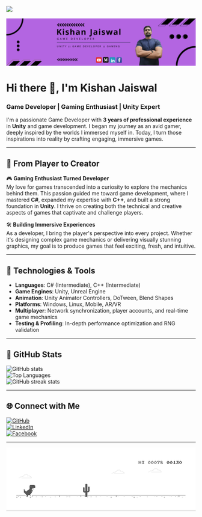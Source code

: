 ![](https://hit.yhype.me/github/profile?user_id=77713888)

<div align="center">
  <img src="workflow/Kishan Banner.png" alt="Banner" />
</div>

# Hi there 👋, I'm Kishan Jaiswal  
### Game Developer | Gaming Enthusiast | Unity Expert

I'm a passionate Game Developer with **3 years of professional experience** in **Unity** and game development. I began my journey as an avid gamer, deeply inspired by the worlds I immersed myself in. Today, I turn those inspirations into reality by crafting engaging, immersive games.

---

## 🚀 From Player to Creator

🎮 **Gaming Enthusiast Turned Developer**  
My love for games transcended into a curiosity to explore the mechanics behind them. This passion guided me toward game development, where I mastered **C#**, expanded my expertise with **C++**, and built a strong foundation in **Unity**. I thrive on creating both the technical and creative aspects of games that captivate and challenge players.

🛠 **Building Immersive Experiences**  
As a developer, I bring the player's perspective into every project. Whether it's designing complex game mechanics or delivering visually stunning graphics, my goal is to produce games that feel exciting, fresh, and intuitive.

---

## 🔧 **Technologies & Tools**

- **Languages**: C# (Intermediate), C++ (Intermediate)  
- **Game Engines**: Unity, Unreal Engine  
- **Animation**: Unity Animator Controllers, DoTween, Blend Shapes  
- **Platforms**: Windows, Linux, Mobile, AR/VR  
- **Multiplayer**: Network synchronization, player accounts, and real-time game mechanics  
- **Testing & Profiling**: In-depth performance optimization and RNG validation

---

## 🌟 GitHub Stats  
![GitHub stats](https://github-readme-stats.vercel.app/api?username=kishan831&show_icons=true&theme=dark)  
![Top Languages](https://github-readme-stats.vercel.app/api/top-langs/?username=kishan831&theme=dark)  
![GitHub streak stats](https://github-readme-streak-stats.herokuapp.com/?user=kishan831&theme=dark)  

---

## 🌐 Connect with Me

[<img src='https://cdn.jsdelivr.net/npm/simple-icons@3.0.1/icons/github.svg' alt='GitHub' height='40'>](https://github.com/kishan831)  
[<img src='https://cdn.jsdelivr.net/npm/simple-icons@3.0.1/icons/linkedin.svg' alt='LinkedIn' height='40'>](https://www.linkedin.com/in/kishan-jaiswal-2586a4220/)  
[<img src='https://cdn.jsdelivr.net/npm/simple-icons@3.0.1/icons/facebook.svg' alt='Facebook' height='40'>](https://www.facebook.com/profile.php?id=100029049646884)

---

![Dino](workflow/dino.gif)
